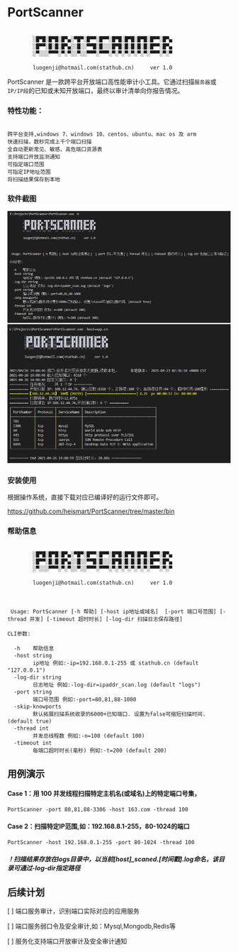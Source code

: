 # PortScanner
````

        ░█▀█░█▀█░█▀▄░▀█▀░█▀▀░█▀▀░█▀█░█▀█░█▀█░█▀▀░█▀▄
        ░█▀▀░█░█░█▀▄░░█░░▀▀█░█░░░█▀█░█░█░█░█░█▀▀░█▀▄
        ░▀░░░▀▀▀░▀░▀░░▀░░▀▀▀░▀▀▀░▀░▀░▀░▀░▀░▀░▀▀▀░▀░▀

        luogenji@hotmail.com(stathub.cn)     ver 1.0
````

PortScanner 是一款跨平台开放端口高性能审计小工具。它通过扫描`服务器`或`IP/IP段`的已知或未知开放端口，最终以审计清单向你报告情况。

### 特性功能：
```

跨平台支持,windows 7、windows 10、centos、ubuntu、mac os 及 arm
快速扫描，数秒完成上千个端口扫描
全自动更新常见、敏感、高危端口资源表
支持端口开放监测通知
可指定端口范围
可指定IP地址范围
将扫描结果保存到本地

```

### 软件截图

![image.png](https://github.com/Heismart/portscanner/blob/main/help.png)
![image.png](https://github.com/Heismart/portscanner/blob/main/scaned.png)

### 安装使用

根据操作系统，直接下载对应已编译好的运行文件即可。

https://github.com/heismart/PortScanner/tree/master/bin


### 帮助信息
````

        ░█▀█░█▀█░█▀▄░▀█▀░█▀▀░█▀▀░█▀█░█▀█░█▀█░█▀▀░█▀▄
        ░█▀▀░█░█░█▀▄░░█░░▀▀█░█░░░█▀█░█░█░█░█░█▀▀░█▀▄
        ░▀░░░▀▀▀░▀░▀░░▀░░▀▀▀░▀▀▀░▀░▀░▀░▀░▀░▀░▀▀▀░▀░▀

        luogenji@hotmail.com(stathub.cn)     ver 1.0



 Usage: PortScanner [-h 帮助] [-host ip地址或域名]  [-port 端口号范围] [-thread 并发] [-timeout 超时时长] [-log-dir 扫描日志保存路径]

CLI参数:

  -h    帮助信息
  -host string
        ip地址 例如:-ip=192.168.0.1-255 或 stathub.cn (default "127.0.0.1")
  -log-dir string
        日志地址 例如:-log-dir=ipaddr_scan.log (default "logs")
  -port string
        端口号范围 例如:-port=80,81,88-1000
  -skip-knowports
        默认拓展扫描系统收录的6000+已知端口. 设置为false可缩短扫描时间. (default true)
  -thread int
        并发总线程数 例如:-n=100 (default 100)
  -timeout int
        每端口超时时长(毫秒) 例如:-t=200 (default 200)
````

## 用例演示
#### Case 1：用 100 并发线程扫描特定主机名(或域名)上的特定端口号集，
```
PortScanner -port 80,81,88-3306 -host 163.com -thread 100
```
#### Case 2：扫描特定IP范围,如：192.168.8.1-255，80-1024的端口
```
PortScanner -host 192.168.0.1-255 -port 80-1024 -thread 100
```

##### ！扫描结果存放在logs目录中，以当前[host]_scaned.[时间戳].log命名，该目录可通过-log-dir指定路径

## 后续计划

[ ] 端口服务审计，识别端口实际对应的应用服务

[ ] 端口服务弱口令及安全审计,如：Mysql,Mongodb,Redis等

[ ] 服务化支持端口开放审计及安全审计通知



